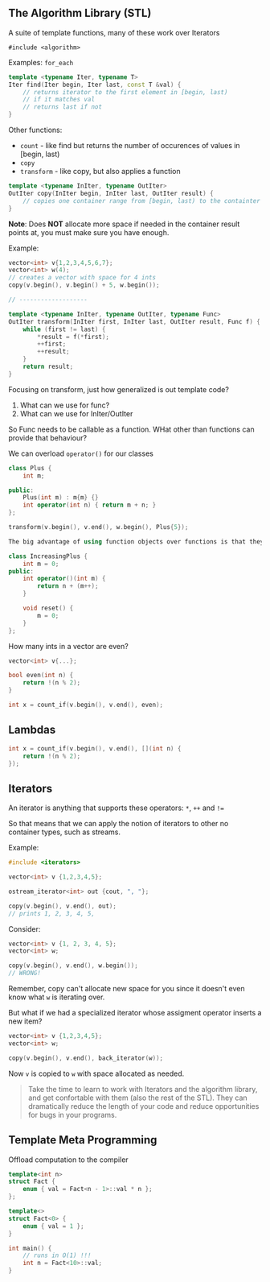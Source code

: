 ## The Algorithm Library (STL)

A suite of template functions, many of these work over Iterators

`#include <algorithm>`

Examples: `for_each`

```c++
template <typename Iter, typename T>
Iter find(Iter begin, Iter last, const T &val) {
    // returns iterator to the first element in [begin, last)
    // if it matches val
    // returns last if not
}
```

Other functions:

- `count` - like find but returns the number of occurences of values in [begin, last)
- `copy`
- `transform` - like copy, but also applies a function

```c++
template <typename InIter, typename OutIter>
OutIter copy(InIter begin, InIter last, OutIter result) {
    // copies one container range from [begin, last) to the containter that result points to
}
```

**Note**: Does **NOT** allocate more space if needed in the container result points at, you must make sure you have enough.

Example:

```c++
vector<int> v{1,2,3,4,5,6,7};
vector<int> w(4);
// creates a vector with space for 4 ints
copy(v.begin(), v.begin() + 5, w.begin());

// -------------------

template <typename InIter, typename OutIter, typename Func>
OutIter transform(InIter first, InIter last, OutIter result, Func f) {
    while (first != last) {
        *result = f(*first);
        ++first;
        ++result;
    }
    return result;
}
```

Focusing on transform, just how generalized is out template code?

1. What can we use for func?
2. What can we use for InIter/OutIter

So Func needs to be callable as a function. WHat other than functions can provide that behaviour?

We can overload `operator()` for our classes

```c++
class Plus {
    int m;

public:
    Plus(int m) : m{m} {}
    int operator(int n) { return m + n; }
};

transform(v.begin(), v.end(), w.begin(), Plus{5});

The big advantage of using function objects over functions is that they can maintain state

class IncreasingPlus {
    int m = 0;
public:
    int operator()(int m) {
        return n + (m++);
    }

    void reset() {
        m = 0;
    }
};
```

How many ints in a vector are even?

```c++
vector<int> v{...};

bool even(int n) {
    return !(n % 2);
}

int x = count_if(v.begin(), v.end(), even);
```

## Lambdas

```c++
int x = count_if(v.begin(), v.end(), [](int n) {
    return !(n % 2);
});
```

## Iterators

An iterator is anything that supports these operators: `*`, `++` and `!=`

So that means that we can apply the notion of iterators to other no container types, such as streams.

Example:

```c++
#include <iterators>

vector<int> v {1,2,3,4,5};

ostream_iterator<int> out {cout, ", "};

copy(v.begin(), v.end(), out);
// prints 1, 2, 3, 4, 5, 
```

Consider:

```c++
vector<int> v {1, 2, 3, 4, 5};
vector<int> w;

copy(v.begin(), v.end(), w.begin());
// WRONG!
```

Remember, copy can't allocate new space for you since it doesn't even know what `w` is iterating over.

But what if we had a specialized iterator whose assigment operator inserts a new item?

```c++
vector<int> v {1,2,3,4,5};
vector<int> w;

copy(v.begin(), v.end(), back_iterator(w));
```

Now `v` is copied to `w` with space allocated as needed.

> Take the time to learn to work with Iterators and the algorithm library, and get confortable with them (also the rest of the STL). They can dramatically reduce the length of your code and reduce opportunities for bugs in your programs.

## Template Meta Programming

Offload computation to the compiler

```c++
template<int n>
struct Fact {
    enum { val = Fact<n - 1>::val * n };
};

template<>
struct Fact<0> {
    enum { val = 1 };
}

int main() {
    // runs in O(1) !!!
    int n = Fact<10>::val;
}
```
